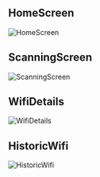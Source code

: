 ## HomeScreen
![HomeScreen](https://raw.githubusercontent.com/Mouad677/ScanQR/refs/heads/main/homeScreen.jpeg)

## ScanningScreen
![ScanningScreen](https://raw.githubusercontent.com/Mouad677/ScanQR/refs/heads/main/ScanningScreen.jpeg)

## WifiDetails
![WifiDetails](https://raw.githubusercontent.com/Mouad677/ScanQR/refs/heads/main/DetailsWifiSceen.jpeg)

## HistoricWifi
![HistoricWifi](https://raw.githubusercontent.com/Mouad677/ScanQR/refs/heads/main/Items%20with%20delete%20option.jpeg)
